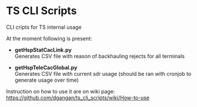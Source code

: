 # TS CLI Scripts
CLI cripts for TS internal usage

At the moment following is present:

* **getHspStatCacLink.py**  
    Generates CSV file with reason of backhauling rejects for all terminals  

* **getHspTeleCacGlobal.py**  
    Generates CSV file with current sdr usage (should be ran with cronjob to generate usage over time)  


Instruction on how to use it are on wiki page: https://github.com/dgangan/ts_cli_scripts/wiki/How-to-use  

